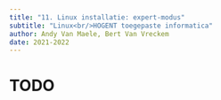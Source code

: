 ```yaml
---
title: "11. Linux installatie: expert-modus"
subtitle: "Linux<br/>HOGENT toegepaste informatica"
author: Andy Van Maele, Bert Van Vreckem
date: 2021-2022
---
```


# TODO